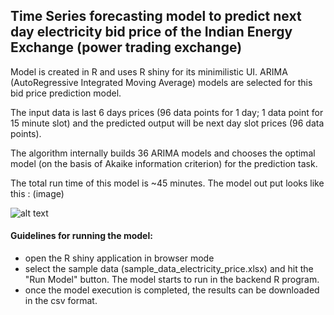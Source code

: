 ## Time Series forecasting model to predict next day electricity bid price of the Indian Energy Exchange (power trading exchange)

Model is created in R and uses R shiny for its minimilistic UI. 
ARIMA (AutoRegressive Integrated Moving Average) models are selected for this bid price prediction model.

The input data is last 6 days prices (96 data points for 1 day; 1 data point for 15 minute slot) and the predicted output will be next day slot prices (96 data points).

The algorithm internally builds 36 ARIMA models and chooses the optimal model (on the basis of Akaike information criterion) for the prediction task.

The total run time of this model is ~45 minutes.
The model out put looks like this : (image)

![alt text](https://github.com/shvm2012/IEX-bid-price-prediction-model/blob/master/iex_model_output_snap.JPG)

#### Guidelines for running the model:
* open the R shiny application in browser mode
* select the sample data (sample_data_electricity_price.xlsx) and hit the "Run Model" button. The model starts to run in the backend R program. 
* once the model execution is completed, the results can be downloaded in the csv format.
